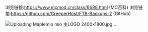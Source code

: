 浏览链接:https://www.mcmod.cn/class/6688.html (MC百科)
浏览链接:https://github.com/CreeperHost/FTB-Backups-2 (GitHub)

![Uploading Maplemio mio 主LOGO 2400x1800.jpg…]()
